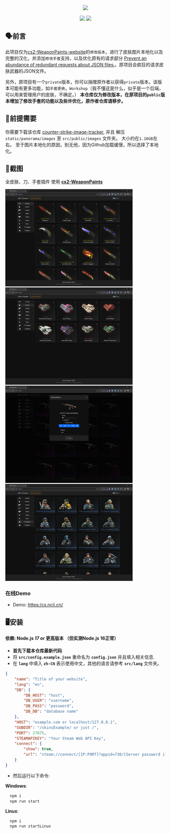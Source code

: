 <p align="center">
    <img src="https://github.com/SwaggyMacro/TgStoGifBot/raw/master/images/img_3.gif" width="256px">

</p>
<p align="center">
    <a href="README_cn.md"><img src="https://img.shields.io/badge/语言-简体中文-red"></a>
    <a href="README.md"><img src="https://img.shields.io/badge/LANG-ENGLISH-blue"></a>
</p>

## 🗣️前言
此项目仅为[cs2-WeaponPaints-website](https://github.com/L1teD/cs2-WeaponPaints-website)的`修改版本`，进行了皮肤图片本地化以及完整的汉化，并添加`修改手套`支持，以及优化原有的请求部分 [Prevent an abundance of redundant requests about JSON files.](https://github.com/L1teD/cs2-WeaponPaints-website/pull/12)，原项目会疯狂的请求皮肤武器的JSON文件。

另外，原项目有一个`private`版本，你可以捐赠原作者以获得`private`版本。该版本可能有更多功能，如`手套更换`，`Workshop`（我不懂这是什么，似乎是一个后端，可以用来管理用户的皮肤，不确定。）
**本仓库仅为修改版本，在原项目的`public`版本增加了修改手套的功能以及些许优化，原作者仓库请移步。**

## 📝前提需要
你需要下载该仓库 [counter-strike-image-tracker](https://github.com/ByMykel/counter-strike-image-tracker/), 并且 解压 `static/panorama/images` 至 `src/public/images` 文件夹。
大小约在`1.16GB`左右。
至于图片本地化的原因，别无他，因为Github加载缓慢，所以选择了本地化。

## 📸截图
全皮肤、刀、手套插件 使用 **[cs2-WeaponPaints](https://github.com/Nereziel/cs2-WeaponPaints/)**

<div>
    <img src="/previews/2_1.png?raw=true" width="400">
    <img src="/previews/2_2.png?raw=true" width="400">
    <img src="/previews/2_3.png?raw=true" width="400">
    <img src="/previews/2_4.png?raw=true" width="400">
</div>


### 在线Demo
- Demo: [https:/cs.ncii.cn/](https:/cs.ncii.cn/)

## 🖥️安装
#### 依赖: Node.js *17* or 更高版本 （但实测Node.js 16正常）

- **首先下载本仓库最新代码**
- 将 **`src/config.example.json`** 重命名为 **`config.json`** 并且填入相关信息.
- 在 **`lang`** 中填入 **`zh-CN`** 表示使用中文，其他的语言请参考 **`src/lang`** 文件夹。
```json
{
    "name": "Title of your website",
    "lang": "en", 
    "DB": {
        "DB_HOST": "host",
        "DB_USER": "username",
        "DB_PASS": "password",
        "DB_DB": "database name"
    },
    "HOST": "example.com or localhost/127.0.0.1",
    "SUBDIR": "/skinsExample/ or just /",
    "PORT": 27075,
    "STEAMAPIKEY": "Your Steam Web API Key",
    "connect": {
        "show": true,
        "url": "steam://connect/[IP:PORT]?appid=730/[Server password if needed]"
    }
}
```

- 然后运行以下命令:

**Windows**:
```bash
  npm i
  npm run start
```

**Linux**:
```bash
  npm i
  npm run startLinux
```
